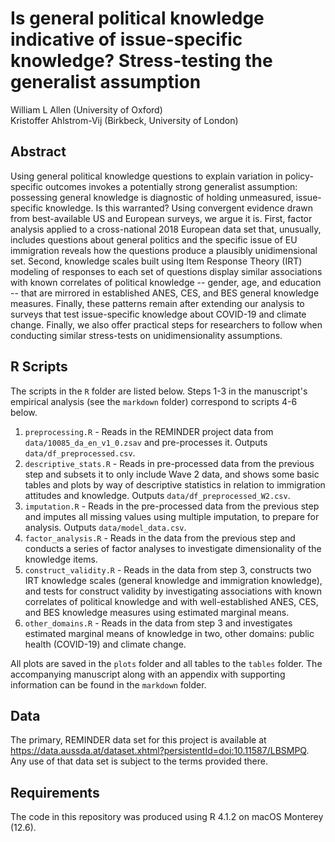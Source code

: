 # Is general political knowledge indicative of issue-specific knowledge? Stress-testing the generalist assumption
  
William L Allen (University of Oxford)  
Kristoffer Ahlstrom-Vij (Birkbeck, University of London)

## Abstract

Using general political knowledge questions to explain variation in policy-specific outcomes invokes a potentially strong generalist assumption: possessing general knowledge is diagnostic of holding unmeasured, issue-specific knowledge. Is this warranted? Using convergent evidence drawn from best-available US and European surveys, we argue it is. First, factor analysis applied to a cross-national 2018 European data set that, unusually, includes questions about general politics and the specific issue of EU immigration reveals how the questions produce a plausibly unidimensional set. Second, knowledge scales built using Item Response Theory (IRT) modeling of responses to each set of questions display similar associations with known correlates of political knowledge -- gender, age, and education -- that are mirrored in established ANES, CES, and BES general knowledge measures. Finally, these patterns remain after extending our analysis to surveys that test issue-specific knowledge about COVID-19 and climate change. Finally, we also offer practical steps for researchers to follow when conducting similar stress-tests on unidimensionality assumptions.

## R Scripts

The scripts in the `R` folder are listed below. Steps 1-3 in the manuscript's empirical analysis (see the `markdown` folder) correspond to scripts 4-6 below.

1. `preprocessing.R` - Reads in the REMINDER project data from `data/10085_da_en_v1_0.zsav` and pre-processes it. Outputs `data/df_preprocessed.csv`. 
2. `descriptive_stats.R` - Reads in pre-processed data from the previous step and subsets it to only include Wave 2 data, and shows some basic tables and plots by way of descriptive statistics in relation to immigration attitudes and knowledge. Outputs `data/df_preprocessed_W2.csv`.
3. `imputation.R` - Reads in the pre-processed data from the previous step and imputes all missing values using multiple imputation, to prepare for analysis. Outputs `data/model_data.csv`. 
4. `factor_analysis.R` - Reads in the data from the previous step and conducts a series of factor analyses to investigate dimensionality of the knowledge items.
5. `construct_validity.R` - Reads in the data from step 3, constructs two IRT knowledge scales (general knowledge and immigration knowledge), and tests for construct validity by investigating associations with known correlates of political knowledge and with well-established ANES, CES, and BES knowledge measures using estimated marginal means.
6. `other_domains.R` - Reads in the data from step 3 and investigates estimated marginal means of knowledge in two, other domains: public health (COVID-19) and climate change.

All plots are saved in the `plots` folder and all tables to the `tables` folder. The accompanying manuscript along with an appendix with supporting information can be found in the `markdown` folder. 

## Data

The primary, REMINDER data set for this project is available at https://data.aussda.at/dataset.xhtml?persistentId=doi:10.11587/LBSMPQ. Any use of that data set is subject to the terms provided there.

## Requirements

The code in this repository was produced using R 4.1.2 on macOS Monterey (12.6).

